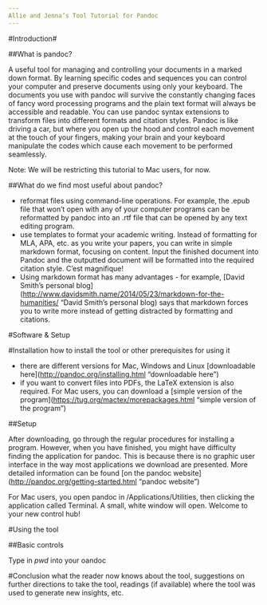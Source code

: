 ```yaml
---
Allie and Jenna’s Tool Tutorial for Pandoc
---
```


#Introduction#

##What is pandoc? 

A useful tool for managing and controlling your documents in a marked down format. By learning specific codes and sequences you can control your computer and preserve documents using only your keyboard. The documents you use with pandoc will survive the constantly changing faces of fancy word processing programs and the plain text format will always be accessible and readable. You can use pandoc syntax extensions to transform files into different formats and citation styles. Pandoc is like driving a car, but where you open up the hood and control each movement at the touch of your fingers, making your brain and your keyboard manipulate the codes which cause each movement to be performed seamlessly.

Note: We will be restricting this tutorial to Mac users, for now.  


##What do we find most useful about pandoc? 

- reformat files using command-line operations. For example, the .epub file that won’t open with any of your computer programs can be reformatted by pandoc into an .rtf file that can be opened by any text editing program.
- use templates to format your academic writing. Instead of formatting for MLA, APA, etc. as you write your papers, you can write in simple markdown format, focusing on content. Input the finished document into Pandoc and the outputted document will be formatted into the required citation style. C’est magnifique! 
- Using markdown format has many advantages - for example, [David Smith’s personal blog](http://www.davidsmith.name/2014/05/23/markdown-for-the-humanities/ “David Smith’s personal blog) says that markdown forces you to write more  instead of getting distracted by formatting and citations. 

#Software & Setup

#Installation
how to install the tool or other prerequisites for using it
- there are different versions for Mac, Windows and Linux [downloadable here](http://pandoc.org/installing.html “downloadable here”)
- if you want to convert files into PDFs, the LaTeX extension is also required. For Mac users, you can download a [simple version of the program](https://tug.org/mactex/morepackages.html “simple version of the program”)

##Setup

After downloading, go through the regular procedures for installing a program. However, when you have finished, you might have difficulty finding the application for pandoc. This is because there is no graphic user interface in the way most applications we download are presented. More detailed information can be found [on the pandoc website](http://pandoc.org/getting-started.html “pandoc website”)

For Mac users, you open pandoc in /Applications/Utilities, then clicking the application called Terminal. A small, white window will open. Welcome to your new control hub! 
 

#Using the tool

##Basic controls 

Type in *pwd* into your oandoc 


#Conclusion
what the reader now knows about the tool, suggestions on further directions to take the tool, readings (if available) where the tool was used to generate new insights, etc.

